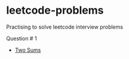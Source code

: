 # leetcode-problems
Practising to solve leetcode interview problems

Question # 1
- [Two Sums](https://leetcode.com/problems/two-sum/)
